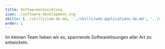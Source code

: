 ```yaml
---
title: Softwareentwicklung
icon: ./software-development.svg
skills: [../skills/iam.de.md, '../skills/web-applications.de.md', '../skills/apis.de.md', '../skills/calendar.de.md']
order: 1
---
```


Im kleinen Team lieben wir es, spannende Softwarelösungen aller Art zu entwickeln.
